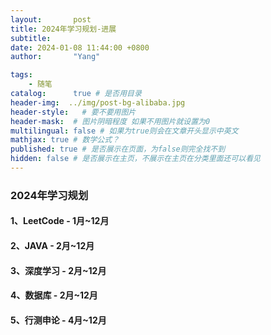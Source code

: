 ```yaml
---
layout:       post
title: 2024年学习规划-进展
subtitle: 
date: 2024-01-08 11:44:00 +0800
author:       "Yang"

tags: 
    - 随笔
catalog:      true # 是否用目录
header-img:  ../img/post-bg-alibaba.jpg
header-style:   # 要不要用图片
header-mask:  # 图片阴暗程度 如果不用图片就设置为0
multilingual: false # 如果为true则会在文章开头显示中英文
mathjax: true # 数学公式？
published: true # 是否展示在页面，为false则完全找不到
hidden: false # 是否展示在主页，不展示在主页在分类里面还可以看见
---
```


### 2024年学习规划

#### 1、LeetCode - 1月~12月

#### 2、JAVA - 2月~12月

#### 3、深度学习 - 2月~12月

#### 4、数据库 - 2月~12月

#### 5、行测申论 - 4月~12月